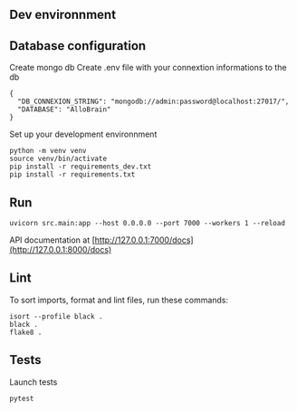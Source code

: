 ## Dev environnment

## Database configuration
Create mongo db 
Create .env file with your connextion informations to the db
```
{
  "DB_CONNEXION_STRING": "mongodb://admin:password@localhost:27017/",
  "DATABASE": "AlloBrain"
}
```

Set up your development environnment 
```
python -m venv venv
source venv/bin/activate
pip install -r requirements_dev.txt
pip install -r requirements.txt 
```


## Run
```
uvicorn src.main:app --host 0.0.0.0 --port 7000 --workers 1 --reload
```
API documentation  at [http://127.0.0.1:7000/docs](http://127.0.0.1:8000/docs)

## Lint
To sort imports, format and lint files, run these commands:
```
isort --profile black .
black .
flake8 .
```

## Tests 
Launch tests
```
pytest
```
